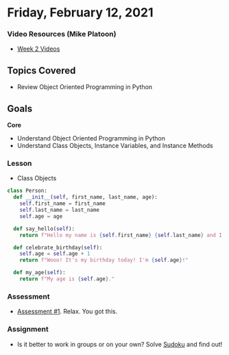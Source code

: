 # Friday, February 12, 2021

### Video Resources (Mike Platoon)
- [Week 2 Videos](https://www.youtube.com/watch?v=KvHnKz02as0&list=PLu0CiQ7bzwETVRIa3L6x8FY3UxJoT1SOY)

## Topics Covered
- Review Object Oriented Programming in Python

## Goals
**Core**
- Understand Object Oriented Programming in Python
- Understand Class Objects, Instance Variables, and Instance Methods

### Lesson
- Class Objects
```python
class Person:
  def __init__(self, first_name, last_name, age):
    self.first_name = first_name
    self.last_name = last_name
    self.age = age

  def say_hello(self):
    return f"Hello my name is {self.first_name} {self.last_name} and I'm {self.age} years old."

  def celebrate_birthday(self):
    self.age = self.age + 1
    return f"Wooo! It's my birthday today! I'm {self.age}!"

  def my_age(self):
    return f"My age is {self.age}."

```

### Assessment
* [Assessment #1](https://github.com/novemberplatoon/assessment-1). Relax. You got this.

### Assignment
* Is it better to work in groups or on your own? Solve [Sudoku](https://github.com/novemberplatoon/Sudoku) and find out!
